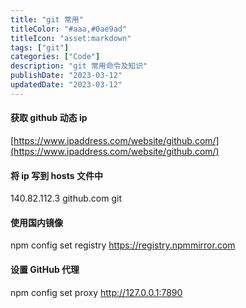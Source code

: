 ```yaml
---
title: "git 常用"
titleColor: "#aaa,#0ae9ad"
titleIcon: "asset:markdown"
tags: ["git"]
categories: ["Code"]
description: "git 常用命令及知识"
publishDate: "2023-03-12"
updatedDate: "2023-03-12"
---
```


#### 获取 github 动态 ip

[https://www.ipaddress.com/website/github.com/](https://www.ipaddress.com/website/github.com/)

#### 将 ip 写到 hosts 文件中

140.82.112.3 github.com git

#### 使用国内镜像 ​

npm config set registry https://registry.npmmirror.com

#### 设置 GitHub 代理 ​

npm config set proxy http://127.0.0.1:7890
